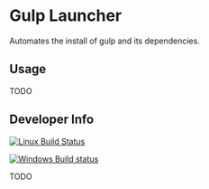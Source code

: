 Gulp Launcher
=============

Automates the install of gulp and its dependencies.


Usage
-----

TODO


Developer Info
--------------

[![Linux Build Status](https://travis-ci.org/jamesward/gulp-launcher.svg?branch=master)](https://travis-ci.org/jamesward/gulp-launcher)

[![Windows Build status](https://ci.appveyor.com/api/projects/status/0yui49am31q2i91i?svg=true)](https://ci.appveyor.com/project/jamesward/gulp-launcher)

TODO
